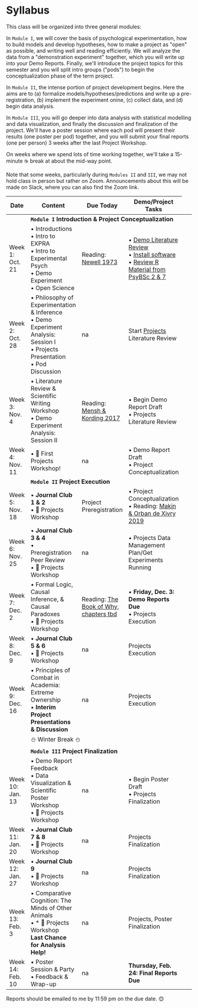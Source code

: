 # Syllabus

This class will be organized into three general modules: 

In `Module I`, we will cover the basis of psychological experimentation, how to build models and develop hypotheses, how to make a project as "open" as possible, and writing well and reading efficiently. We will analyze the data from a "demonstration experiment" together, which you will write up into your Demo Reports. Finally, we'll introduce the project topics for this semester and you will split intro groups ("pods") to begin the conceptualization phase of the term project. 

In `Module II`, the intense portion of project development begins. Here the aims are to (a) formalize models/hypotheses/predictions and write up a pre-registration, (b) implement the experiment onine, (c) collect data, and (d) begin data analysis. 

In `Module III`, you will go deeper into data analysis with statistical modelling and data visualization, and finally the discussion and finalization of the project. We'll have a poster session where each pod will present their results (one poster per pod) together, and you will submit your final reports (one per person) 3 weeks after the last Project Workshop. 

On weeks where we spend lots of time working together, we'll take a 15-minute ☕ break at about the mid-way point. 

Note that some weeks, particularly during `Modules II` and `III`, we may not hold class in person but rather on Zoom. Announcements about this will be made on Slack, where you can also find the Zoom link.


| Date   | Content   |  Due Today | Demo/Project Tasks |
|--------------|-----------|------------|------------|
|<td colspan=4>**`Module I`  Introduction & Project Conceptualization** |
| Week 1: Oct. 21 |• Introductions<br>• Intro to EXPRA<br>• Intro to Experimental Psych<br>• Demo Experiment<br>• Open Science |  Reading: [Newell 1973](https://github.com/avakiai/expra_winter2021-2022/blob/master/assigned_readings/Newell_20%20Questions.pdf)  |  • [Demo Literature Review](https://github.com/avakiai/yanny-laurel-demo)<br>• [Install software](https://avakiai.github.io/expra_winter2021-2022/setup.html)<br>• [Review R Material from PsyBSc 2 & 7](https://pandar.netlify.app/lehre/) |
| Week 2: Oct. 28 |• Philosophy of Experimentation & Inference<br>• Demo Experiment Analysis: Session I<br>• Projects Presentation<br>• Pod Discussion<br>| na | Start [Projects](https://avakiai.github.io/expra_winter2021-2022/projects.html) Literature Review | 
| Week 3: Nov. 4 |• Literature Review & Scientific Writing Workshop<br>• Demo Experiment Analysis: Session II | Reading: [Mensh & Kording 2017](https://github.com/avakiai/expra_winter2021-2022/blob/master/assigned_readings/Mensh%26Kording_Ten%20simple%20rules%20for%20structuring%20papers.pdf) | • Begin Demo Report Draft<br>• Projects Literature Review | 
| Week 4: Nov. 11 |• 🚀 First Projects Workshop! | na |• Demo Report Draft<br>• Project Conceptualization | 
|<td colspan=4>**`Module II`  Project Execution** |
| Week 5: Nov. 18 |• **Journal Club 1 & 2**<br>• 🚀 Projects Workshop  | Project Preregistration |• Project Conceptualization<br>• Reading: [Makin & Orban de Xivry 2019](https://github.com/avakiai/expra_winter2021-2022/blob/master/assigned_readings/Makin%26OrbandeXivry_Ten%20common%20statistical%20mistakes.pdf) |
| Week 6: Nov. 25 |• **Journal Club 3 & 4**<br>• Preregistration Peer Review<br>• 🚀 Projects Workshop | na |• Projects Data Management Plan/Get Experiments Running |
| Week 7: Dec. 2 |• Formal Logic, Causal Inference, & Causal Paradoxes<br>• 🚀 Projects Workshop  | Reading: [The Book of Why, chapters tbd]() |• **Friday, Dec. 3: Demo Reports Due**<br>• Projects Execution |
| Week 8: Dec. 9 |• **Journal Club 5 & 6**<br>• 🚀 Projects Workshop | na | Projects Execution | 
| Week 9: Dec. 16 |• Principles of Combat in Academia: Extreme Ownership<br>• **Interim Project Presentations & Discussion** | na | Projects Execution |
|<td colspan=4> ⛄ Winter Break ⛄ |
|<td colspan=4>**`Module III`  Project Finalization** |
| Week 10: Jan. 13 |• Demo Report Feedback<br>• Data Visualization & Scientific Poster Workshop<br>• 🚀 Projects Workshop  | na  |• Begin Poster Draft<br>• Projects Finalization |
| Week 11: Jan. 20 |• **Journal Club 7 & 8**<br>• 🚀 Projects Workshop | na | Projects Finalization |
| Week 12: Jan. 27 |• **Journal Club 9**<br>• 🚀 Projects Workshop | na | Projects Finalization | 
| Week 13: Feb. 3 |• Comparative Cognition: The Minds of Other Animals<br>• * 🚀 Projects Workshop<br>**Last Chance for Analysis Help!** | na | Projects, Poster Finalization |
| Week 14: Feb. 10 |• Poster Session & Party<br>• Feedback & Wrap-up | na |  **Thursday, Feb. 24: Final Reports Due** |


Reports should be emailed to me by 11:59 pm on the due date. 😊
